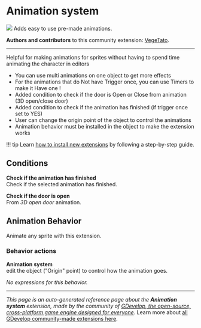 # Animation system

<img src="https://resources.gdevelop-app.com/assets/Icons/Line Hero Pack/Master/SVG/Videogames/Videogames_videogame_pacman_ghost_character_play.svg" class="extension-icon"></img>
Adds easy to use pre-made animations.

**Authors and contributors** to this community extension: [VegeTato](https://gd.games/VegeTato).

---

Helpful for making animations for sprites without having to spend time animating the character in editors

- You can use multi animations on one object to get more effects
- For the animations that do Not have Trigger once, you can use Timers to make it Have one !
- Added condition to check if the door is Open or Close from animation (3D open/close door)
- Added condition to check if the animation has finished (if trigger once set to YES)
- User can change the origin point of the object to control the animations
- Animation behavior must be installed in the object to make the extension works

!!! tip
    Learn [how to install new extensions](/gdevelop5/extensions/search) by following a step-by-step guide.

## Conditions

**Check if the animation has finished**  
Check if the selected animation has finished.

**Check if the door is open**  
From *3D open door* animation.



## Animation Behavior 

Animate any sprite with this extension. 

### Behavior actions

**Animation system**  
edit the object ("Origin" point) to control how the animation goes.

_No expressions for this behavior._


---

*This page is an auto-generated reference page about the **Animation system** extension, made by the community of [GDevelop, the open-source, cross-platform game engine designed for everyone](https://gdevelop.io/).* Learn more about [all GDevelop community-made extensions here](/gdevelop5/extensions).